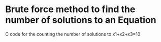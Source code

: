 # Brute force method to find the number of solutions to an Equation

C code for the counting the number of solutions to x1+x2+x3=10


